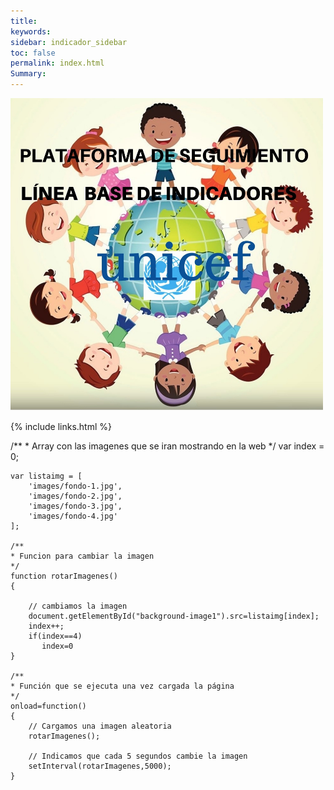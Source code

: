 ```yaml
---
title: 
keywords: 
sidebar: indicador_sidebar
toc: false
permalink: index.html
Summary:
---
```




<img class="img-rounded img-responsibe" src="/images/cara2.jpg" alt="" width="500" height="500">


{% include links.html %}

<head>
<script>
 <script src="https://ajax.googleapis.com/ajax/libs/jquery/1.9.0/jquery.min.js"></script>
    /**
    * Array con las imagenes que se iran mostrando en la web
    */
    var index = 0;

    var listaimg = [
        'images/fondo-1.jpg',
        'images/fondo-2.jpg',
        'images/fondo-3.jpg',
        'images/fondo-4.jpg'
    ];
 
    /**
    * Funcion para cambiar la imagen
    */
    function rotarImagenes()
    {
 
        // cambiamos la imagen
        document.getElementById("background-image1").src=listaimg[index];
		index++;
		if(index==4)
		   index=0
    }
 
    /**
    * Función que se ejecuta una vez cargada la página
    */
    onload=function()
    {
        // Cargamos una imagen aleatoria
        rotarImagenes();
 
        // Indicamos que cada 5 segundos cambie la imagen
        setInterval(rotarImagenes,5000);
    }
</script >
</head>
 
<body>
 
<background-image src="images/fondo-1.jpg" id="background-image1" >
 
</body>
